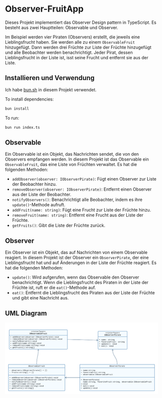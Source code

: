 # Observer-FruitApp
Dieses Projekt implementiert das Observer Design pattern in TypeScript.  Es besteht aus zwei Hauptteilen: Observable und Observer.

Im Beispiel werden vier Piraten (Observers) erstellt, die jeweils eine Lieblingsfrucht haben. Sie werden alle zu einem `ObservableFruit` hinzugefügt. Dann werden drei Früchte zur Liste der Früchte hinzugefügt und alle Beobachter werden benachrichtigt. Jeder Pirat, dessen Lieblingsfrucht in der Liste ist, isst seine Frucht und entfernt sie aus der Liste.

## Installieren und Verwendung
Ich habe [bun.sh](https://bun.sh/) in diesem Projekt verwendet.

To install dependencies:

```bash
bun install
```

To run:

```bash
bun run index.ts
```

## Observable

Ein Observable ist ein Objekt, das Nachrichten sendet, die von den Observers empfangen werden. In diesem Projekt ist das Observable ein `ObservableFruit`, das eine Liste von Früchten verwaltet. Es hat die folgenden Methoden:

- `addObserver(observer: IObserverPirate)`: Fügt einen Observer zur Liste der Beobachter hinzu.
- `removeObserver(observer: IObserverPirate)`: Entfernt einen Observer aus der Liste der Beobachter.
- `notifyObservers()`: Benachrichtigt alle Beobachter, indem es ihre `update()`-Methode aufruft.
- `addFruit(name: string)`: Fügt eine Frucht zur Liste der Früchte hinzu.
- `removeFruit(name: string)`: Entfernt eine Frucht aus der Liste der Früchte.
- `getFruits()`: Gibt die Liste der Früchte zurück.

## Observer

Ein Observer ist ein Objekt, das auf Nachrichten von einem Observable reagiert. In diesem Projekt ist der Observer ein `ObserverPirate`, der eine Lieblingsfrucht hat und auf Änderungen in der Liste der Früchte reagiert. Es hat die folgenden Methoden:

- `update()`: Wird aufgerufen, wenn das Observable den Observer benachrichtigt. Wenn die Lieblingsfrucht des Piraten in der Liste der Früchte ist, ruft er die `eat()`-Methode auf.
- `eat()`: Entfernt die Lieblingsfrucht des Piraten aus der Liste der Früchte und gibt eine Nachricht aus.

## UML Diagram
![](assets/uml.diagram.png)
